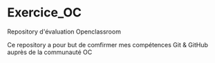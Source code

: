 # Exercice_OC
Repository d'évaluation Openclassroom

Ce repository a pour but de comfirmer mes compétences Git & GitHub auprès de la communauté OC